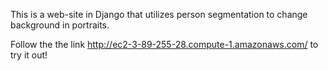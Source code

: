This is a web-site in Django that utilizes person segmentation to change background in portraits.


Follow the the link http://ec2-3-89-255-28.compute-1.amazonaws.com/ to try it out!
